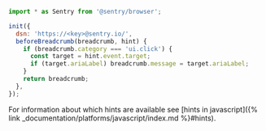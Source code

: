 
```javascript
import * as Sentry from '@sentry/browser';

init({
  dsn: 'https://<key>@sentry.io/',
  beforeBreadcrumb(breadcrumb, hint) {
    if (breadcrumb.category === 'ui.click') {
      const target = hint.event.target;
      if (target.ariaLabel) breadcrumb.message = target.ariaLabel;
    }
    return breadcrumb;
  },
});
```

For information about which hints are available see [hints in javascript]({% link _documentation/platforms/javascript/index.md %}#hints).
